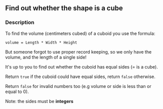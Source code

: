 ## Find out whether the shape is a cube

### Description

To find the volume (centimeters cubed) of a cuboid you use the formula:
```
volume = Length * Width * Height
```
But someone forgot to use proper record keeping, so we only have the volume, and the length of a single side!

It's up to you to find out whether the cuboid has equal sides (= is a cube).

Return `true` if the cuboid could have equal sides, return `false` otherwise.

Return `false` for invalid numbers too (e.g volume or side is less than or equal to 0).

Note: the sides must be **integers**
